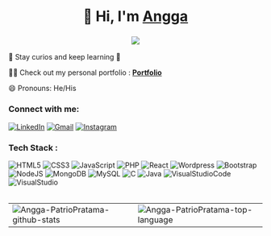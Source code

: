 <!---
- 👋 Hi, I’m @Angga-PatrioPratama
- 👀 I’m interested in ...
- 🌱 I’m currently learning ...
- 💞️ I’m looking to collaborate on ...
- 📫 How to reach me ...
--->

<!---
Angga-PatrioPratama/Angga-PatrioPratama is a ✨ special ✨ repository because its `README.md` (this file) appears on your GitHub profile.
You can click the Preview link to take a look at your changes.
--->

<p align="center">
<h1 align="center">👋 Hi, I'm <a href="" target="_blank"> Angga </a></h1>
<h3 align="center"> <img src="https://readme-typing-svg.herokuapp.com?color=000000&lines=Front+End+Developer" align="center" /> </h3>
</p>

 👀 Stay curios and keep learning 🚀

 👨‍💻 Check out my personal portfolio : **<a href="https://angga-portfolio.vercel.app/" target="_blank">Portfolio</a>** 

 😄 Pronouns: He/His

<h3 align="left">Connect with me:</h3>
<div align="left">
  <a href="https://www.linkedin.com/in/angga-patrio-pratama-74b037209/"><img alt="LinkedIn" src="https://img.shields.io/badge/linkedin-%230077B5.svg?style=for-the-badge&logo=linkedin&logoColor=white"/></a>
  <a target="_blank" href="mailto:anggapatriopratama@gmail.com"><img alt="Gmail" src="https://img.shields.io/badge/Gmail-D14836?style=for-the-badge&logo=gmail&logoColor=white"/></a>
   <a target="_blank" href="https://www.instagram.com/mrappt"><img alt="Instagram" src="https://img.shields.io/badge/Instagram-E4405F?style=for-the-badge&logo=instagram&logoColor=white"/></a>
<!--   <a href=""><img alt="Telegram" src="https://img.shields.io/badge/Telegram-2CA5E0?style=for-the-badge&logo=telegram&logoColor=white" /></a> -->
</div>

<h3 align="left">Tech Stack :</h3>
<div align="left">
 <img alt="HTML5" src="https://img.shields.io/badge/html5-%23E34F26.svg?style=for-the-badge&logo=html5&logoColor=white"/>
 <img alt="CSS3" src="https://img.shields.io/badge/css3-%231572B6.svg?style=for-the-badge&logo=css3&logoColor=white"/> 
 <img alt="JavaScript" src="https://img.shields.io/badge/javascript-%23323330.svg?style=for-the-badge&logo=javascript&logoColor=%23F7DF1E"/>
 <img alt="PHP" src ="https://img.shields.io/badge/php-%23777BB4.svg?style=for-the-badge&logo=php&logoColor=white/">
 <img alt="React" src ="https://img.shields.io/badge/react-%2320232a.svg?style=for-the-badge&logo=react&logoColor=%2361DAFB/">
 <img alt="Wordpress" src ="https://img.shields.io/badge/WordPress-%23117AC9.svg?style=for-the-badge&logo=WordPress&logoColor=white/">
 <img alt="Bootstrap" src="https://img.shields.io/badge/bootstrap-%23563D7C.svg?style=for-the-badge&logo=bootstrap&logoColor=white"/>
 <img alt="NodeJS" src="https://img.shields.io/badge/node.js-%2343853D.svg?style=for-the-badge&logo=node-dot-js&logoColor=white"/>
 <img alt="MongoDB" src ="https://img.shields.io/badge/MongoDB-4EA94B?style=for-the-badge&logo=mongodb&logoColor=white"/>
 <img alt="MySQL" src ="https://img.shields.io/badge/mysql-%2300f.svg?style=for-the-badge&logo=mysql&logoColor=white/">
 <img alt="C" src ="https://img.shields.io/badge/c-%2300599C.svg?style=for-the-badge&logo=c&logoColor=white/">
 <img alt="Java" src ="https://img.shields.io/badge/java-%23ED8B00.svg?style=for-the-badge&logo=java&logoColor=white/">
 <img alt="VisualStudioCode" src ="https://img.shields.io/badge/Visual%20Studio%20Code-0078d7.svg?style=for-the-badge&logo=visual-studio-code&logoColor=white/">
 <img alt="VisualStudio" src ="https://img.shields.io/badge/Visual%20Studio-5C2D91.svg?style=for-the-badge&logo=visual-studio&logoColor=white/">
 </div><br/>

 <table>
  <tr>
    <td><img src="https://github-readme-stats.vercel.app/api?username=Angga-PatrioPratama&include_all_commits=true&count_private=true&show_icons=true&theme=dark&locale=en" alt="Angga-PatrioPratama-github-stats" /></td>
    <td><img src="https://github-readme-stats.vercel.app/api/top-langs?username=Angga-PatrioPratama&show_icons=true&theme=dark&locale=en&layout=compact" alt="Angga-PatrioPratama-top-language" /></td>
  </tr>
</table>
